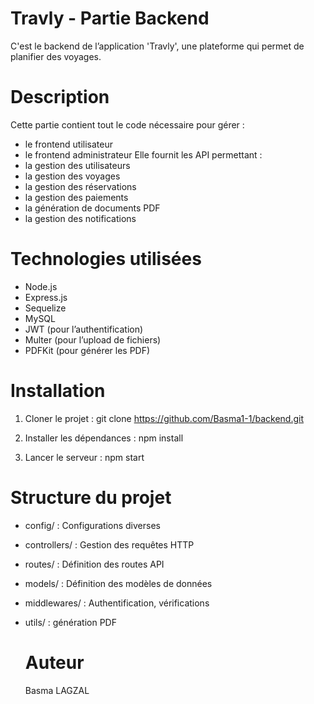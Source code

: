 # Travly - Partie Backend

 C'est le backend de l’application 'Travly', une plateforme qui permet de planifier des voyages.

# Description

Cette partie contient tout le code nécessaire pour gérer :
- le frontend utilisateur
- le frontend administrateur
Elle fournit les API permettant :
- la gestion des utilisateurs
- la gestion des voyages
- la gestion des réservations
- la gestion des paiements
- la génération de documents PDF
- la gestion des notifications

# Technologies utilisées

- Node.js
- Express.js
- Sequelize
- MySQL 
- JWT (pour l’authentification)
- Multer (pour l’upload de fichiers)
- PDFKit (pour générer les PDF)

# Installation

1. Cloner le projet :
    git clone https://github.com/Basma1-1/backend.git

2. Installer les dépendances :
    npm install

3. Lancer le serveur :
    npm start

# Structure du projet
- config/ : Configurations diverses
- controllers/ : Gestion des requêtes HTTP
- routes/ : Définition des routes API
- models/ : Définition des modèles de données
- middlewares/ :  Authentification, vérifications
- utils/ : génération PDF

   # Auteur
  Basma LAGZAL


